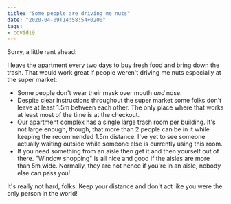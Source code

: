 ```yaml
---
title: "Some people are driving me nuts"
date: "2020-04-09T14:58:54+0200"
tags:
- covid19
---
```


Sorry, a little rant ahead:

I leave the apartment every two days to buy fresh food and bring down the trash. That would work great if people weren't driving me nuts especially at the super market:

- Some people don't wear their mask over mouth *and* nose.
- Despite clear instructions throughout the super market some folks don't leave at least 1.5m between each other. The only place where that works at least most of the time is at the checkout.
- Our apartment complex has a single large trash room per building. It's not large enough, though, that more than 2 people can be in it while keeping the recommended 1.5m distance. I've yet to see someone actually waiting outside while someone else is currently using this room.
- If you need something from an aisle then get it and then yourself out of there. "Window shopping" is all nice and good if the aisles are more than 5m wide. Normally, they are not hence if you're in an aisle, nobody else can pass you!

It's really not hard, folks: Keep your distance and don't act like you were the only person in the world!
